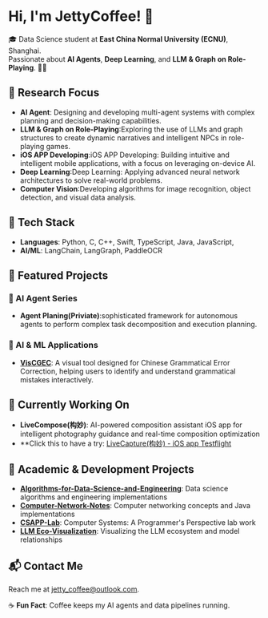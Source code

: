 # Hi, I'm JettyCoffee! 👋

🎓 Data Science student at **East China Normal University (ECNU)**, Shanghai.  
Passionate about **AI Agents**, **Deep Learning**, and **LLM & Graph on Role-Playing**. 🤖✨  

## 🔬 Research Focus
- **AI Agent**: Designing and developing multi-agent systems with complex planning and decision-making capabilities.
- **LLM & Graph on Role-Playing**:Exploring the use of LLMs and graph structures to create dynamic narratives and intelligent NPCs in role-playing games.
- **iOS APP Developing**:iOS APP Developing: Building intuitive and intelligent mobile applications, with a focus on leveraging on-device AI.
- **Deep Learning**:Deep Learning: Applying advanced neural network architectures to solve real-world problems.
- **Computer Vision**:Developing algorithms for image recognition, object detection, and visual data analysis.

## 🔧 Tech Stack
- **Languages**: Python, C, C++, Swift, TypeScript, Java, JavaScript, 
- **AI/ML**: LangChain, LangGraph, PaddleOCR

## 🚀 Featured Projects
### 🤖 AI Agent Series
- **Agent Planing(Priviate)**:sophisticated framework for autonomous agents to perform complex task decomposition and execution planning.

### 🧠 AI & ML Applications  
- **[VisCGEC](https://github.com/JettyCoffee/VisCGEC)**: A visual tool designed for Chinese Grammatical Error Correction, helping users to identify and understand grammatical mistakes interactively.

## 🚧 Currently Working On
- **LiveCompose(构妙)**: AI-powered composition assistant iOS app for intelligent photography guidance and real-time composition optimization
- **Click this to have a try: [LiveCapture(构妙) - iOS app Testflight](https://testflight.apple.com/join/MNX6ye5E)

## 🌱 Academic & Development Projects
- **[Algorithms-for-Data-Science-and-Engineering](https://github.com/JettyCoffee/Algorithms-for-Data-Science-and-Engineering-Yhwang-)**: Data science algorithms and engineering implementations  
- **[Computer-Network-Notes](https://github.com/JettyCoffee/Computer-Network-Notes)**: Computer networking concepts and Java implementations  
- **[CSAPP-Lab](https://github.com/JettyCoffee/CSAPP-Lab)**: Computer Systems: A Programmer's Perspective lab work  
- **[LLM Eco-Visualization](https://github.com/JettyCoffee/frontend-of-llm-eco-viz-with-vercel)**: Visualizing the LLM ecosystem and model relationships  

## 📬 Contact Me
Reach me at [jetty_coffee@outlook.com](mailto:jetty_coffee@outlook.com).  

☕ **Fun Fact**: Coffee keeps my AI agents and data pipelines running.
